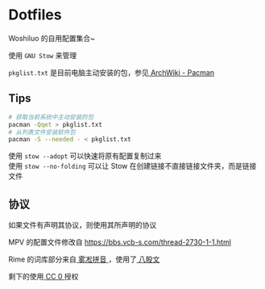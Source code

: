 # Dotfiles

Woshiluo 的自用配置集合~

使用 `GNU Stow` 来管理

`pkglist.txt` 是目前电脑主动安装的包，参见[ ArchWiki - Pacman ](https://wiki.archlinux.org/index.php/Pacman)

## Tips

```bash
# 获取当前系统中主动安装的包
pacman -Qqet > pkglist.txt
# 从列表文件安装软件包
pacman -S --needed - < pkglist.txt
```

使用 `stow --adopt` 可以快速将原有配置复制过来  
使用 `stow --no-folding` 可以让 Stow 在创建链接不直接链接文件夹，而是链接文件

## 协议

如果文件有声明其协议，则使用其所声明的协议

MPV 的配置文件修改自 <https://bbs.vcb-s.com/thread-2730-1-1.html>  

Rime 的词库部分来自[ 雾凇拼音 ](https://github.com/iDvel/rime-ice)，使用了[ 八股文 ](https://github.com/lotem/rime-octagram-data)

剩下的使用[ CC 0 ](https://creativecommons.org/publicdomain/zero/1.0/deed.zh)授权
